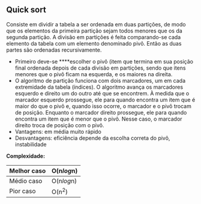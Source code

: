 ## Quick sort

Consiste em dividir a tabela a ser ordenada em duas partições, de modo que os elementos da primeira partição sejam todos menores que os da segunda partição. A divisão em partições é feita comparando-se cada elemento da tabela com um elemento denominado pivô. Então as duas partes são ordenadas recursivamente.

- Primeiro deve-se ****escolher o pivô (item que termina em sua posição final ordenada depois de cada divisão em partições, sendo que itens menores que o pivô ficam na esquerda, e os maiores na direita.
- O algoritmo de partição funciona com dois marcadores, um em cada extremidade da tabela (índices). O algoritmo avança os marcadores esquerdo e direito um do outro até que se encontrem. À medida que o marcador esquerdo prossegue, ele para quando encontra um item que é maior do que o pivô e, quando isso ocorre, o marcador e o pivô trocam de posição. Enquanto o marcador direito prossegue, ele para quando encontra um item que é menor que o pivô. Nesse caso, o marcador direito troca de posição com o pivô.
- Vantagens: em média muito rápido
- Desvantagens: eficiência depende da escolha correta do pivô, instabilidade

**Complexidade:** 

| Melhor caso | O(n$log$n) |
| --- | --- |
| Médio caso | O(n$log$n) |
| Pior caso | O(n$^2$) |